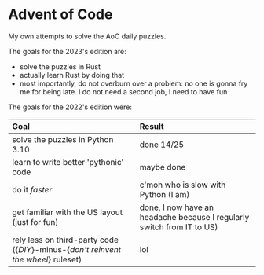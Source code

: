 # Advent of Code

My own attempts to solve the AoC daily puzzles.

The goals for the 2023's edition are:
- solve the puzzles in Rust
- actually learn Rust by doing that
- most importantly, do not overburn over a problem: no one is gonna fry me for being late. I do not need a second job, I need to have fun

The goals for the 2022's edition were:

| Goal | Result |
| :--- | :--- |
| solve the puzzles in Python 3.10 | done 14/25 |
| learn to write better 'pythonic' code | maybe done |
| do it *faster* | c'mon who is slow with Python (I am) |
| get familiar with the US layout (just for fun) | done, I now have an headache because I regularly switch from IT to US) |
| rely less on third-party code ({*DIY*}-minus-{*don't reinvent the wheel*} ruleset) | lol |
